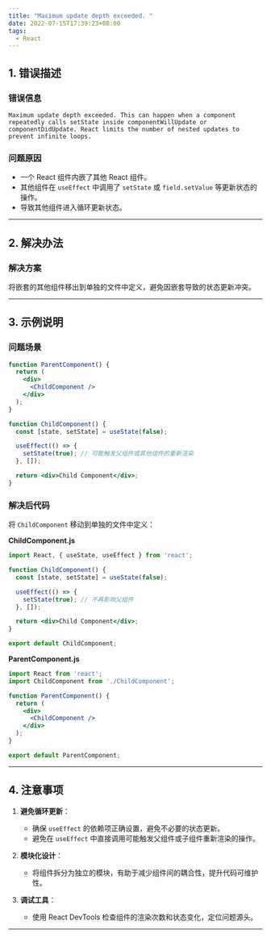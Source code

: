 ```yaml
---
title: "Maximum update depth exceeded. "
date: 2022-07-15T17:39:23+08:00
tags:
  - React
---
```


## **1. 错误描述**

### **错误信息**

```
Maximum update depth exceeded. This can happen when a component repeatedly calls setState inside componentWillUpdate or componentDidUpdate. React limits the number of nested updates to prevent infinite loops.
```

### **问题原因**

- 一个 React 组件内嵌了其他 React 组件。
- 其他组件在 `useEffect` 中调用了 `setState` 或 `field.setValue` 等更新状态的操作。
- 导致其他组件进入循环更新状态。

---

## **2. 解决办法**

### **解决方案**

将嵌套的其他组件移出到单独的文件中定义，避免因嵌套导致的状态更新冲突。

---

## **3. 示例说明**

### **问题场景**

```jsx
function ParentComponent() {
  return (
    <div>
      <ChildComponent />
    </div>
  );
}

function ChildComponent() {
  const [state, setState] = useState(false);

  useEffect(() => {
    setState(true); // 可能触发父组件或其他组件的重新渲染
  }, []);

  return <div>Child Component</div>;
}
```

### **解决后代码**

将 `ChildComponent` 移动到单独的文件中定义：

**ChildComponent.js**

```jsx
import React, { useState, useEffect } from 'react';

function ChildComponent() {
  const [state, setState] = useState(false);

  useEffect(() => {
    setState(true); // 不再影响父组件
  }, []);

  return <div>Child Component</div>;
}

export default ChildComponent;
```

**ParentComponent.js**

```jsx
import React from 'react';
import ChildComponent from './ChildComponent';

function ParentComponent() {
  return (
    <div>
      <ChildComponent />
    </div>
  );
}

export default ParentComponent;
```

---

## **4. 注意事项**

1. **避免循环更新**：
   - 确保 `useEffect` 的依赖项正确设置，避免不必要的状态更新。
   - 避免在 `useEffect` 中直接调用可能触发父组件或子组件重新渲染的操作。

2. **模块化设计**：
   - 将组件拆分为独立的模块，有助于减少组件间的耦合性，提升代码可维护性。

3. **调试工具**：
   - 使用 React DevTools 检查组件的渲染次数和状态变化，定位问题源头。

---
